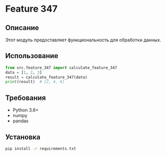 # Feature 347
## Описание
Этот модуль предоставляет функциональность для обработки данных.
## Использование
```python
from src.feature_347 import calculate_feature_347
data = [1, 2, 3]
result = calculate_feature_347(data)
print(result)  # [2, 4, 6]
```
## Требования
- Python 3.6+
- numpy
- pandas
## Установка
```bash
pip install -r requirements.txt
```